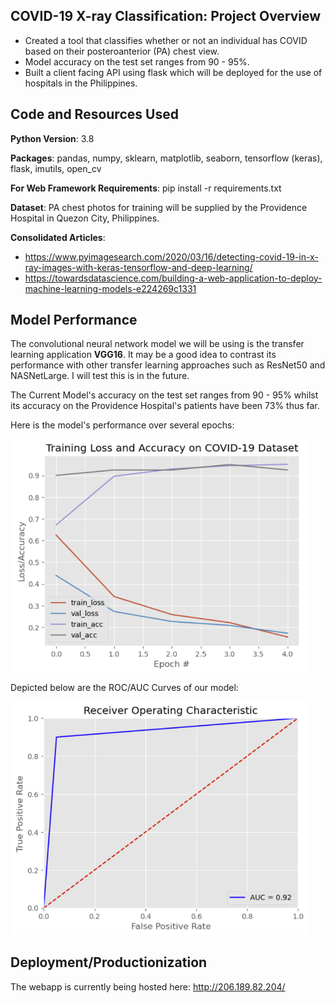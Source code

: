 ## COVID-19 X-ray Classification: Project Overview
* Created a tool that classifies whether or not an individual has COVID based on their posteroanterior (PA) chest view. 
* Model accuracy on the test set ranges from 90 - 95%. 
* Built a client facing API using flask which will be deployed for the use of hospitals in the Philippines.

## Code and Resources Used

**Python Version**: 3.8

**Packages**: pandas, numpy, sklearn, matplotlib, seaborn, tensorflow (keras), flask, imutils, open_cv

**For Web Framework Requirements**: pip install -r requirements.txt

**Dataset**: PA chest photos for training will be supplied by the Providence Hospital in Quezon City, Philippines.

**Consolidated Articles**: 
* https://www.pyimagesearch.com/2020/03/16/detecting-covid-19-in-x-ray-images-with-keras-tensorflow-and-deep-learning/
* https://towardsdatascience.com/building-a-web-application-to-deploy-machine-learning-models-e224269c1331

## Model Performance
The convolutional neural network model we will be using is the transfer learning application **VGG16**. It may be a good idea to contrast its performance with other transfer learning approaches such as ResNet50 and NASNetLarge. I will test this is in the future.

The Current Model's accuracy on the test set ranges from 90 - 95% whilst its accuracy on the Providence Hospital's patients have been 73% thus far. 

Here is the model's performance over several epochs:

<img src="performance_visual.png" width="475"/> 

Depicted below are the ROC/AUC Curves of our model:

<img src="rocauc_visual.png" width="475"/> 

## Deployment/Productionization
The webapp is currently being hosted here: http://206.189.82.204/
